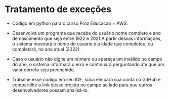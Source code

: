 # Tratamento de exceções


* Código em python para o curso Proz Educacao + AWS.

* Desenvolva um programa que recebe do usuário nome completo e ano de nascimento que seja entre 1922 e 2021.A partir dessas informações, o sistema mostrará o nome do usuário e a idade que completou, ou completará, no ano atual (2022).

* Caso o usuário não digite um número ou apareça um inválido no campo do ano, o sistema informará o erro e continuará perguntando até que um valor correto seja preenchido.

* Trabalhe esse código em seu IDE, suba ele para sua conta no GitHub e compartilhe o link desse projeto no campo ao lado para que outros desenvolvedores possam analisá-lo.